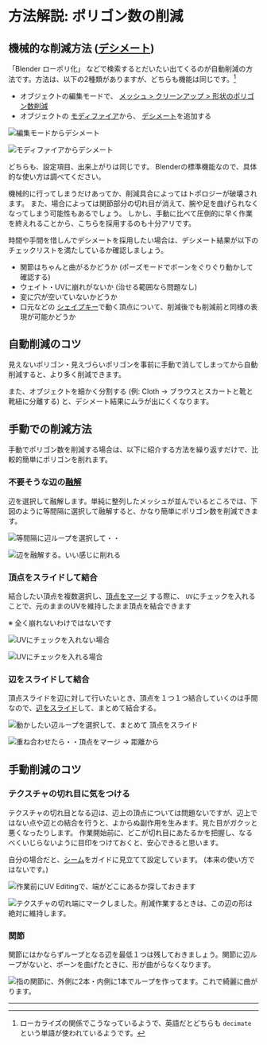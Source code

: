 # 方法解説: ポリゴン数の削減

## 機械的な削減方法 (<u>デシメート</u>)

「Blender ローポリ化」 などで検索するとだいたい出てくるのが自動削減の方法です。方法は、以下の2種類がありますが、どちらも機能は同じです。[^3-1]

[^3-1]: ローカライズの関係でこうなっているようで、英語だとどちらも `decimate` という単語が使われているようです。

-  オブジェクトの編集モードで、 <u>メッシュ > クリーンアップ > 形状のポリゴン数削減 </u>
- オブジェクトの <u>モディファイア</u>から、 <u>デシメート</u>を追加する

![編集モードからデシメート](./src/03_how_to_decimate/images/01_01_how_to_decimate_in_edit_mode.png)

![モディファイアからデシメート]()

どちらも、設定項目、出来上がりは同じです。
Blenderの標準機能なので、具体的な使い方は調べてください。

機械的に行ってしまうだけあってか、削減具合によってはトポロジーが破壊されます。
また、場合によっては関節部分の切れ目が消えて、腕や足を曲げられなくなってしまう可能性もあるでしょう。
しかし、手動に比べて圧倒的に早く作業を終えれることから、こちらを採用するのも十分アリです。

時間や手間を惜しんでデシメートを採用したい場合は、デシメート結果が以下のチェックリストを満たしているか確認しましょう。

- 関節はちゃんと曲がるかどうか (ポーズモードでボーンをぐりぐり動かして確認する)
- ウェイト・UVに崩れがないか (治せる範囲なら問題なし)
- 変に穴が空いていないかどうか
- 口元などの <u>シェイプキー</u>で動く頂点について、削減後でも削減前と同様の表現が可能かどうか

## 自動削減のコツ

見えないポリゴン・見えづらいポリゴンを事前に手動で消してしまってから自動削減すると、より多く削減できます。

また、オブジェクトを細かく分割する (例: Cloth → ブラウスとスカートと靴と靴紐に分離する) と、デシメート結果にムラが出にくくなります。


## 手動での削減方法

手動でポリゴン数を削減する場合は、以下に紹介する方法を繰り返すだけで、比較的簡単にポリゴンを削れます。

### 不要そうな辺の<u>融解</u>

辺を選択して融解します。単純に整列したメッシュが並んでいるところでは、下図のように等間隔に選択して融解すると、かなり簡単にポリゴン数を削減できます。

![等間隔に辺ループを選択して・・](./src/03_how_to_decimate/images/02_01_select_lines.png)

![<u>辺を融解</u>する。いい感じに削れる](./src/03_how_to_decimate/images/02_02_remove_lines.png)


### 頂点をスライドして結合

結合したい頂点を複数選択し、<u>頂点をマージ</u> する際に、 `UV`にチェックを入れることで、元のままのUVを維持したまま頂点を結合できます

※ 全く崩れないわけではないです

![UVにチェックを入れない場合](./src/03_how_to_decimate/images/03_01_merge_without_uvfix.png)

![UVにチェックを入れる場合](./src/03_how_to_decimate/images/03_02_merge_with_uvfix.png)


### 辺をスライドして結合

頂点スライドを辺に対して行いたいとき、頂点を１つ１つ結合していくのは手間なので、<u>辺をスライド</u>して、まとめて結合する。

![動かしたい辺ループを選択して、まとめて <u>頂点をスライド</u>](./src/03_how_to_decimate/images/04_01_move_line.png)

![重ね合わせたら・・<u>頂点をマージ</u> → <u>距離から</u>](./src/03_how_to_decimate/images/04_02_merge_line.png)


## 手動削減のコツ

### テクスチャの切れ目に気をつける

テクスチャの切れ目となる辺は、辺上の頂点については問題ないですが、辺上ではない点や辺との結合を行うと、よからぬ副作用を生みます。見た目がガクッと悪くなったりします。
作業開始前に、どこが切れ目にあたるかを把握し、なるべくいじらないように目印をつけておくと、安心できると思います。


自分の場合だと、<u>シーム</u>をガイドに見立てて設定しています。 (本来の使い方ではないです。)

![作業前に<u>UV Editing</u>で、端がどこにあるか探しておきます ](./src/03_how_to_decimate/images/05_01_texture.png)

![テクスチャの切れ端にマークしました。削減作業するときは、この辺の形は絶対に維持します。](./src/03_how_to_decimate/images/05_02_texture_marked.png)


### 関節

関節にはかならずループとなる辺を最低１つは残しておきましょう。関節に辺ループがないと、ボーンを曲げたときに、形が曲がらなくなります。

![指の関節に、外側に2本・内側に1本でループを作ってます。これで綺麗に曲がります。](./src/03_how_to_decimate/images/06_01_finger.png)



---
<div style="page-break-before:always"/>